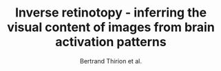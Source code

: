 ---
cat: ciel
subcat: neurophysics
bestof: false
author: Bertrand Thirion et al.
title: Inverse retinotopy - inferring the visual content of images from brain activation patterns
journal: NeuroImage
year: 2006
type: article
doi: 10.1016/j.neuroimage.2006.06.062
---